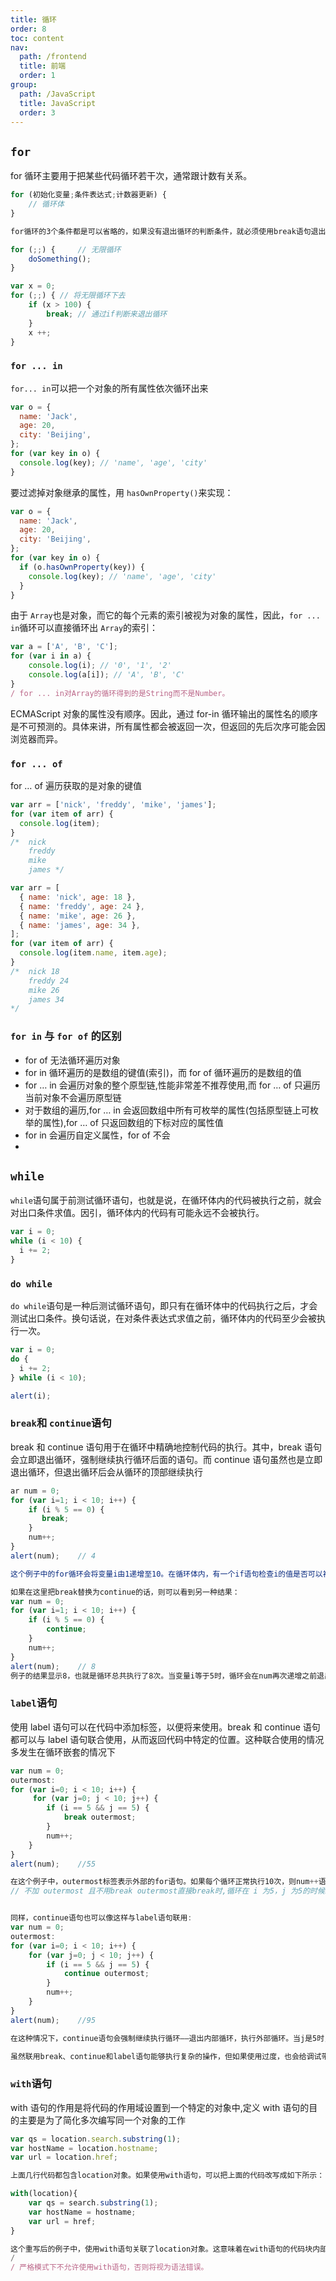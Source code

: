 ```yaml
---
title: 循环
order: 8
toc: content
nav:
  path: /frontend
  title: 前端
  order: 1
group:
  path: /JavaScript
  title: JavaScript
  order: 3
---
```


## `for`

for 循环主要用于把某些代码循环若干次，通常跟计数有关系。

```js
for (初始化变量;条件表达式;计数器更新) {
    // 循环体
}

for循环的3个条件都是可以省略的，如果没有退出循环的判断条件，就必须使用break语句退出循环，否则就是死循环：

for (;;) {     // 无限循环
    doSomething();
}

var x = 0;
for (;;) { // 将无限循环下去
    if (x > 100) {
        break; // 通过if判断来退出循环
    }
    x ++;
}
```

### `for ... in`

`for... in`可以把一个对象的所有属性依次循环出来

```js
var o = {
  name: 'Jack',
  age: 20,
  city: 'Beijing',
};
for (var key in o) {
  console.log(key); // 'name', 'age', 'city'
}
```

要过滤掉对象继承的属性，用 `hasOwnProperty()`来实现：

```js
var o = {
  name: 'Jack',
  age: 20,
  city: 'Beijing',
};
for (var key in o) {
  if (o.hasOwnProperty(key)) {
    console.log(key); // 'name', 'age', 'city'
  }
}
```

由于 `Array`也是对象，而它的每个元素的索引被视为对象的属性，因此，`for ... in`循环可以直接循环出 `Array`的索引：

```js
var a = ['A', 'B', 'C'];
for (var i in a) {
    console.log(i); // '0', '1', '2'
    console.log(a[i]); // 'A', 'B', 'C'
}
/ for ... in对Array的循环得到的是String而不是Number。
```

ECMAScript 对象的属性没有顺序。因此，通过 for-in 循环输出的属性名的顺序是不可预测的。具体来讲，所有属性都会被返回一次，但返回的先后次序可能会因浏览器而异。

### `for ... of`

for … of 遍历获取的是对象的键值

```js
var arr = ['nick', 'freddy', 'mike', 'james'];
for (var item of arr) {
  console.log(item);
}
/*  nick 
	freddy 
	mike 
	james */

var arr = [
  { name: 'nick', age: 18 },
  { name: 'freddy', age: 24 },
  { name: 'mike', age: 26 },
  { name: 'james', age: 34 },
];
for (var item of arr) {
  console.log(item.name, item.age);
}
/*  nick 18
	freddy 24
	mike 26
	james 34
*/
```

### `for in` 与 `for of` 的区别

- for of 无法循环遍历对象
- for in 循环遍历的是数组的键值(索引)，而 for of 循环遍历的是数组的值
- for … in 会遍历对象的整个原型链,性能非常差不推荐使用,而 for … of 只遍历当前对象不会遍历原型链
- 对于数组的遍历,for … in 会返回数组中所有可枚举的属性(包括原型链上可枚举的属性),for … of 只返回数组的下标对应的属性值
- for in 会遍历自定义属性，for of 不会
-

## `while`

`while`语句属于前测试循环语句，也就是说，在循环体内的代码被执行之前，就会对出口条件求值。因引，循环体内的代码有可能永远不会被执行。

```js
var i = 0;
while (i < 10) {
  i += 2;
}
```

### `do while`

`do while`语句是一种后测试循环语句，即只有在循环体中的代码执行之后，才会测试出口条件。换句话说，在对条件表达式求值之前，循环体内的代码至少会被执行一次。

```js
var i = 0;
do {
  i += 2;
} while (i < 10);

alert(i);
```

### `break`和 `continue`语句

break 和 continue 语句用于在循环中精确地控制代码的执行。其中，break 语句会立即退出循环，强制继续执行循环后面的语句。而 continue 语句虽然也是立即退出循环，但退出循环后会从循环的顶部继续执行

```js
ar num = 0;
for (var i=1; i < 10; i++) {
    if (i % 5 == 0) {
       break;
    }
    num++;
}
alert(num);    // 4

这个例子中的for循环会将变量i由1递增至10。在循环体内，有一个if语句检查i的值是否可以被5整除（使用求模操作符）。如果是，则执行break语句退出循环。另一方面，变量num从0开始，用于记录循环执行的次数。在执行break语句之后，要执行的下一行代码是alert()函数，结果显示4。也就是说，在变量i等于5时，循环总共执行了4次；而break语句的执行，导致了循环在num再次递增之前就退出了。

如果在这里把break替换为continue的话，则可以看到另一种结果：
var num = 0;
for (var i=1; i < 10; i++) {
    if (i % 5 == 0) {
        continue;
    }
    num++;
}
alert(num);    // 8
例子的结果显示8，也就是循环总共执行了8次。当变量i等于5时，循环会在num再次递增之前退出，但接下来执行的是下一次循环，即i的值等于6的循环。于是，循环又继续执行，直到i等于10时自然结束。而num的最终值之所以是8，是因为continue语句导致它少递增了一次。
```

### `label`语句

使用 label 语句可以在代码中添加标签，以便将来使用。break 和 continue 语句都可以与 label 语句联合使用，从而返回代码中特定的位置。这种联合使用的情况多发生在循环嵌套的情况下

```js
var num = 0;
outermost:
for (var i=0; i < 10; i++) {
     for (var j=0; j < 10; j++) {
        if (i == 5 && j == 5) {
            break outermost;
        }
        num++;
    }
}
alert(num);    //55

在这个例子中，outermost标签表示外部的for语句。如果每个循环正常执行10次，则num++语句就会正常执行100次。换句话说，如果两个循环都自然结束，num的值应该是100。但内部循环中的break语句带了一个参数：要返回到的标签。添加这个标签的结果将导致break语句不仅会退出内部的for语句（即使用变量j的循环），而且也会退出外部的for语句（即使用变量i的循环）。为此，当变量i和j都等于5时，num的值正好是55。
// 不加 outermost 且不用break outermost直接break时,循环在 i 为5，j 为5的时候跳出 j循环，但会继续执行 i 循环，输出 95


同样，continue语句也可以像这样与label语句联用:
var num = 0;
outermost:
for (var i=0; i < 10; i++) {
    for (var j=0; j < 10; j++) {
        if (i == 5 && j == 5) {
            continue outermost;
        }
        num++;
    }
}
alert(num);    //95

在这种情况下，continue语句会强制继续执行循环——退出内部循环，执行外部循环。当j是5时，continue语句执行，而这也就意味着内部循环少执行了5次，因此num的结果是95。

虽然联用break、continue和label语句能够执行复杂的操作，但如果使用过度，也会给调试带来麻烦。在此，我们建议如果使用label语句，一定要使用描述性的标签，同时不要嵌套过多的循环。
```

### `with`语句

with 语句的作用是将代码的作用域设置到一个特定的对象中,定义 with 语句的目的主要是为了简化多次编写同一个对象的工作

```js
var qs = location.search.substring(1);
var hostName = location.hostname;
var url = location.href;

上面几行代码都包含location对象。如果使用with语句，可以把上面的代码改写成如下所示：

with(location){
    var qs = search.substring(1);
    var hostName = hostname;
    var url = href;
}

这个重写后的例子中，使用with语句关联了location对象。这意味着在with语句的代码块内部，每个变量首先被认为是一个局部变量，而如果在局部环境中找不到该变量的定义，就会查询location对象中是否有同名的属性。如果发现了同名属性，则以location对象属性的值作为变量的值。
/
/ 严格模式下不允许使用with语句，否则将视为语法错误。
```

